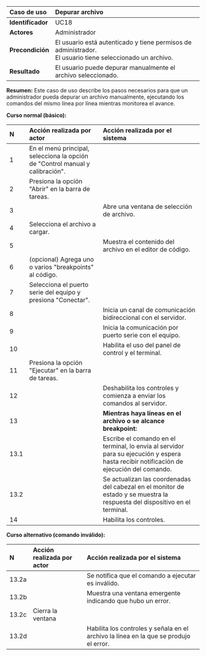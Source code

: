 | **Caso de uso**      | **Depurar archivo** |
| :---        | :---        |
| **Identificador**      | UC18 |
| **Actores**      | Administrador |
| **Precondición**   | El usuario está autenticado y tiene permisos de administrador.<br />El usuario tiene seleccionado un archivo. |
| **Resultado**   | El usuario puede depurar manualmente el archivo seleccionado. |

**Resumen:**
Este caso de uso describe los pasos necesarios para que un administrador pueda depurar un archivo manualmente, ejecutando los comandos del mismo línea por línea mientras monitorea el avance.

**Curso normal (básico):**

| **N**      | **Acción realizada por actor** | **Acción realizada por el sistema** |
| :---        | :---        | :---        |
| 1      | En el menú principal, selecciona la opción de "Control manual y calibración". |  |
| 2      | Presiona la opción "Abrir" en la barra de tareas. |  |
| 3      |  | Abre una ventana de selección de archivo. |
| 4      | Selecciona el archivo a cargar. |  |
| 5      |  | Muestra el contenido del archivo en el editor de código. |
| 6      | (opcional) Agrega uno o varios "breakpoints" al código. |  |
| 7      | Selecciona el puerto serie del equipo y presiona "Conectar". |  |
| 8      |  | Inicia un canal de comunicación bidireccional con el servidor. |
| 9      |  | Inicia la comunicación por puerto serie con el equipo. |
| 10      |  | Habilita el uso del panel de control y el terminal. |
| 11      | Presiona la opción "Ejecutar" en la barra de tareas. |  |
| 12      |  | Deshabilita los controles y comienza a enviar los comandos al servidor. |
| 13      |  | **Mientras haya líneas en el archivo o se alcance breakpoint:** |
| 13.1      |  | Escribe el comando en el terminal, lo envía al servidor para su ejecución y espera hasta recibir notificación de ejecución del comando. |
| 13.2      |  | Se actualizan las coordenadas del cabezal en el monitor de estado y se muestra la respuesta del dispositivo en el terminal. |
| 14      |  | Habilita los controles. |

**Curso alternativo (comando inválido):**

| **N**      | **Acción realizada por actor** | **Acción realizada por el sistema** |
| :---        | :---        | :---        |
| 13.2a      |  | Se notifica que el comando a ejecutar es inválido.  |
| 13.2b      |  | Muestra una ventana emergente indicando que hubo un error. |
| 13.2c      | Cierra la ventana |  |
| 13.2d      |  | Habilita los controles y señala en el archivo la línea en la que se produjo el error. |
